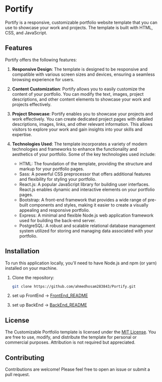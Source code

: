 # Portify

Portify is a responsive, customizable portfolio website template that you can use to showcase your work and projects. The template is built with HTML, CSS, and JavaScript.

## Features

Portify offers the following features:

1. **Responsive Design**: The template is designed to be responsive and compatible with various screen sizes and devices, ensuring a seamless browsing experience for users.

2. **Content Customization**: Portify allows you to easily customize the content of your portfolio. You can modify the text, images, project descriptions, and other content elements to showcase your work and projects effectively.

3. **Project Showcase**: Portify enables you to showcase your projects and work effectively. You can create dedicated project pages with detailed descriptions, images, links, and other relevant information. This allows visitors to explore your work and gain insights into your skills and expertise.

4. **Technologies Used**: The template incorporates a variety of modern technologies and frameworks to enhance the functionality and aesthetics of your portfolio. Some of the key technologies used include:

   - HTML: The foundation of the template, providing the structure and markup for your portfolio pages.
   - Sass: A powerful CSS preprocessor that offers additional features and flexibility for styling your portfolio.
   - React.js: A popular JavaScript library for building user interfaces. React.js enables dynamic and interactive elements on your portfolio pages.
   - Bootstrap: A front-end framework that provides a wide range of pre-built components and styles, making it easier to create a visually appealing and responsive portfolio.
   - Express: A minimal and flexible Node.js web application framework used for building the back-end server.
   - PostgreSQL: A robust and scalable relational database management system utilized for storing and managing data associated with your portfolio.


## Installation

To run this application locally, you'll need to have Node.js and npm (or yarn) installed on your machine.

1. Clone the repository:

    ```bash
    git clone https://github.com/ahmedhosam283843/Portify.git
    ```

2. set up FrontEnd -> [FrontEnd_README](https://github.com/ahmedhosam283843/Portify/blob/master/frontend/README.md)

3. set up BackEnd -> [BackEnd_README](https://github.com/ahmedhosam283843/Portify/blob/master/backend/README.md)





## License

The Customizable Portfolio template is licensed under the [MIT License](https://github.com/ahmedhosam283843/Customizable-Portfolio/blob/main/LICENSE). You are free to use, modify, and distribute the template for personal or commercial purposes. Attribution is not required but appreciated.

## Contributing
Contributions are welcome! Please feel free to open an issue or submit a pull request.

